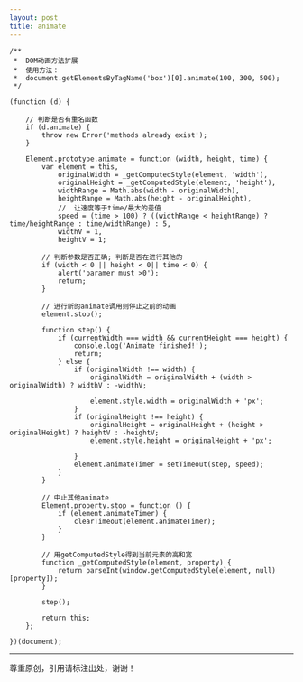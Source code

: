 ```yaml
---
layout: post
title: animate
---
```


	/**
	 *  DOM动画方法扩展
	 *  使用方法：
	 *  document.getElementsByTagName('box')[0].animate(100, 300, 500);
	 */
	
	(function (d) {
	
	    // 判断是否有重名函数
	    if (d.animate) {
	        throw new Error('methods already exist');
	    }
	
	    Element.prototype.animate = function (width, height, time) {
	        var element = this,
	            originalWidth = _getComputedStyle(element, 'width'),
	            originalHeight = _getComputedStyle(element, 'height'),
	            widthRange = Math.abs(width - originalWidth),
	            heightRange = Math.abs(height - originalHeight),
	            //  让速度等于time/最大的差值
	            speed = (time > 100) ? ((widthRange < heightRange) ? time/heightRange : time/widthRange) : 5,
	            widthV = 1,
	            heightV = 1;
	
	        // 判断参数是否正确; 判断是否在进行其他的
	        if (width < 0 || height < 0|| time < 0) {
	            alert('paramer must >0');
	            return;
	        } 
	
	        // 进行新的animate调用则停止之前的动画
	        element.stop();
	       
	        function step() {
	            if (currentWidth === width && currentHeight === height) {
	                console.log('Animate finished!');
	                return;
	            } else {
	                if (originalWidth !== width) {
	                    originalWidth = originalWidth + (width > originalWidth) ? widthV : -widthV;
	
	                    element.style.width = originalWidth + 'px';
	                }
	                if (originalHeight !== height) {
	                    originalHeight = originalHeight + (height > originalHeight) ? heightV : -heightV;
	                    element.style.height = originalHeight + 'px';
	            
	                }
	                element.animateTimer = setTimeout(step, speed);
	            }
	        }
	
	        // 中止其他animate
	        Element.property.stop = function () {
	            if (element.animateTimer) {
	                clearTimeout(element.animateTimer);
	            } 
	        }
	
	        // 用getComputedStyle得到当前元素的高和宽
	        function _getComputedStyle(element, property) {
	            return parseInt(window.getComputedStyle(element, null)[property]);
	        }
	
	        step();
	
	        return this;
	    };
	
	})(document);
---
尊重原创，引用请标注出处，谢谢！